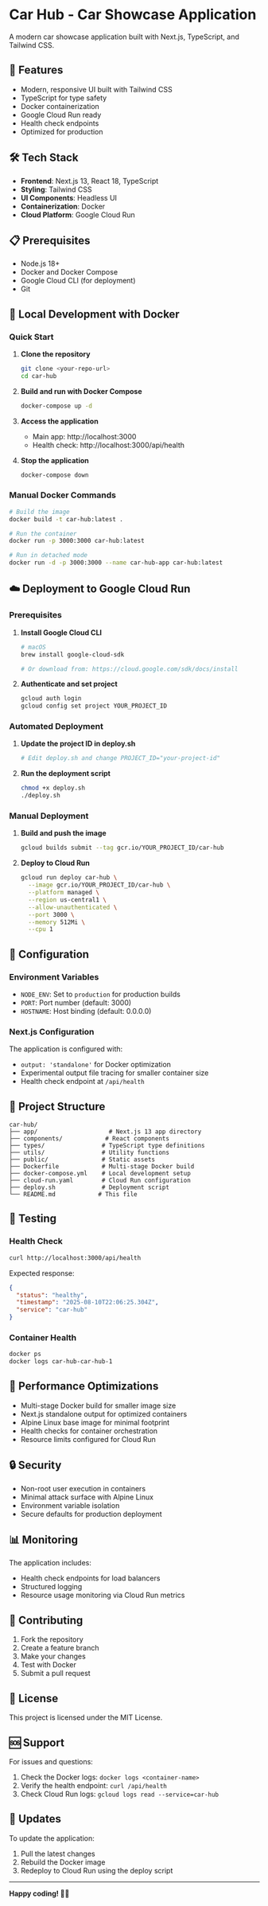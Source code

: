 # Car Hub - Car Showcase Application

A modern car showcase application built with Next.js, TypeScript, and Tailwind CSS.

## 🚀 Features

- Modern, responsive UI built with Tailwind CSS
- TypeScript for type safety
- Docker containerization
- Google Cloud Run ready
- Health check endpoints
- Optimized for production

## 🛠️ Tech Stack

- **Frontend**: Next.js 13, React 18, TypeScript
- **Styling**: Tailwind CSS
- **UI Components**: Headless UI
- **Containerization**: Docker
- **Cloud Platform**: Google Cloud Run

## 📋 Prerequisites

- Node.js 18+ 
- Docker and Docker Compose
- Google Cloud CLI (for deployment)
- Git

## 🐳 Local Development with Docker

### Quick Start

1. **Clone the repository**
   ```bash
   git clone <your-repo-url>
   cd car-hub
   ```

2. **Build and run with Docker Compose**
   ```bash
   docker-compose up -d
   ```

3. **Access the application**
   - Main app: http://localhost:3000
   - Health check: http://localhost:3000/api/health

4. **Stop the application**
   ```bash
   docker-compose down
   ```

### Manual Docker Commands

```bash
# Build the image
docker build -t car-hub:latest .

# Run the container
docker run -p 3000:3000 car-hub:latest

# Run in detached mode
docker run -d -p 3000:3000 --name car-hub-app car-hub:latest
```

## ☁️ Deployment to Google Cloud Run

### Prerequisites

1. **Install Google Cloud CLI**
   ```bash
   # macOS
   brew install google-cloud-sdk
   
   # Or download from: https://cloud.google.com/sdk/docs/install
   ```

2. **Authenticate and set project**
   ```bash
   gcloud auth login
   gcloud config set project YOUR_PROJECT_ID
   ```

### Automated Deployment

1. **Update the project ID in deploy.sh**
   ```bash
   # Edit deploy.sh and change PROJECT_ID="your-project-id"
   ```

2. **Run the deployment script**
   ```bash
   chmod +x deploy.sh
   ./deploy.sh
   ```

### Manual Deployment

1. **Build and push the image**
   ```bash
   gcloud builds submit --tag gcr.io/YOUR_PROJECT_ID/car-hub
   ```

2. **Deploy to Cloud Run**
   ```bash
   gcloud run deploy car-hub \
     --image gcr.io/YOUR_PROJECT_ID/car-hub \
     --platform managed \
     --region us-central1 \
     --allow-unauthenticated \
     --port 3000 \
     --memory 512Mi \
     --cpu 1
   ```

## 🔧 Configuration

### Environment Variables

- `NODE_ENV`: Set to `production` for production builds
- `PORT`: Port number (default: 3000)
- `HOSTNAME`: Host binding (default: 0.0.0.0)

### Next.js Configuration

The application is configured with:
- `output: 'standalone'` for Docker optimization
- Experimental output file tracing for smaller container size
- Health check endpoint at `/api/health`

## 📁 Project Structure

```
car-hub/
├── app/                    # Next.js 13 app directory
├── components/            # React components
├── types/                # TypeScript type definitions
├── utils/                # Utility functions
├── public/               # Static assets
├── Dockerfile            # Multi-stage Docker build
├── docker-compose.yml    # Local development setup
├── cloud-run.yaml        # Cloud Run configuration
├── deploy.sh             # Deployment script
└── README.md            # This file
```

## 🧪 Testing

### Health Check
```bash
curl http://localhost:3000/api/health
```

Expected response:
```json
{
  "status": "healthy",
  "timestamp": "2025-08-10T22:06:25.304Z",
  "service": "car-hub"
}
```

### Container Health
```bash
docker ps
docker logs car-hub-car-hub-1
```

## 🚀 Performance Optimizations

- Multi-stage Docker build for smaller image size
- Next.js standalone output for optimized containers
- Alpine Linux base image for minimal footprint
- Health checks for container orchestration
- Resource limits configured for Cloud Run

## 🔒 Security

- Non-root user execution in containers
- Minimal attack surface with Alpine Linux
- Environment variable isolation
- Secure defaults for production deployment

## 📊 Monitoring

The application includes:
- Health check endpoints for load balancers
- Structured logging
- Resource usage monitoring via Cloud Run metrics

## 🤝 Contributing

1. Fork the repository
2. Create a feature branch
3. Make your changes
4. Test with Docker
5. Submit a pull request

## 📝 License

This project is licensed under the MIT License.

## 🆘 Support

For issues and questions:
1. Check the Docker logs: `docker logs <container-name>`
2. Verify the health endpoint: `curl /api/health`
3. Check Cloud Run logs: `gcloud logs read --service=car-hub`

## 🔄 Updates

To update the application:
1. Pull the latest changes
2. Rebuild the Docker image
3. Redeploy to Cloud Run using the deploy script

---

**Happy coding! 🚗✨**
